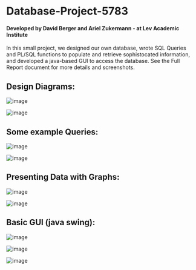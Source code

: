 # Database-Project-5783
#### Developed by David Berger and Ariel Zukermann - at Lev Academic Institute

In this small project, we designed our own database, wrote SQL Queries and PL/SQL functions to populate and retrieve sophistocated information, and developed a java-based GUI to access the database. 
See the Full Report document for more details and screenshots.

## Design Diagrams:
![image](https://user-images.githubusercontent.com/91850832/233992603-5e7988d5-d7dc-4dc6-933e-0759325933a8.png)

![image](https://user-images.githubusercontent.com/91850832/233992830-ac32a694-ae8a-48ed-8deb-653733f61684.png)
 
## Some example Queries: 
![image](https://github.com/David-YY-Berger/Database-Project-5783/assets/91850832/ecfe32db-4502-4b2c-b2f5-ef359a79dd63)

![image](https://github.com/David-YY-Berger/Database-Project-5783/assets/91850832/a6b8000e-3d89-481a-a1db-227e00b6507d)

## Presenting Data with Graphs:

![image](https://github.com/David-YY-Berger/Database-Project-5783/assets/91850832/9a3f544f-6762-421d-98a2-1a1223166f18)

![image](https://github.com/David-YY-Berger/Database-Project-5783/assets/91850832/d20b0dad-aba6-4ad5-b1ad-841a18dedc96)

## Basic GUI (java swing):

![image](https://github.com/David-YY-Berger/Database-Project-5783/assets/91850832/588583de-0c3a-4d74-8745-bd80ad93f22b)

![image](https://github.com/David-YY-Berger/Database-Project-5783/assets/91850832/2926c03e-f3a7-4a2f-bcc6-87285e177bb9)

![image](https://github.com/David-YY-Berger/Database-Project-5783/assets/91850832/ccfbe330-d491-45ba-8543-743bbc797612)




